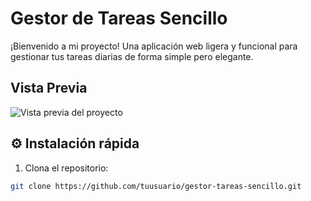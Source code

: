 # Gestor de Tareas Sencillo

¡Bienvenido a mi proyecto!
Una aplicación web ligera y funcional para gestionar tus tareas diarias de forma simple pero elegante.

## Vista Previa

![Vista previa del proyecto](./assets/preview.png)

## ⚙️ Instalación rápida

1. Clona el repositorio:
```bash
git clone https://github.com/tuusuario/gestor-tareas-sencillo.git

